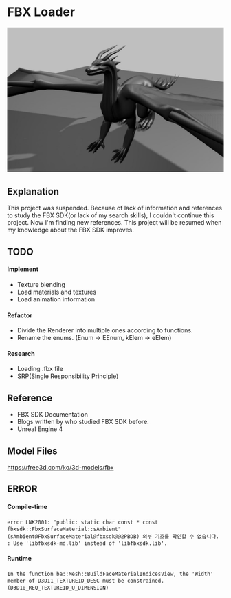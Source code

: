 # FBX Loader

![dragon](./ScreenShot/dragon.JPG)

## Explanation

This project was suspended.
Because of lack of information and references to study the FBX SDK(or lack of my search skills), I couldn't continue this project.
Now I'm finding new references.
This project will be resumed when my knowledge about the FBX SDK improves.

## TODO

#### Implement

* Texture blending
* Load materials and textures
* Load animation information

#### Refactor

* Divide the Renderer into multiple ones according to functions.
* Rename the enums. (Enum -> EEnum, kElem -> eElem)

#### Research

* Loading .fbx file
* SRP(Single Responsibility Principle)

## Reference

* FBX SDK Documentation
* Blogs written by who studied FBX SDK before.
* Unreal Engine 4

## Model Files

https://free3d.com/ko/3d-models/fbx

## ERROR

#### Compile-time

	error LNK2001: "public: static char const * const fbxsdk::FbxSurfaceMaterial::sAmbient"(sAmbient@FbxSurfaceMaterial@fbxsdk@@2PBDB) 외부 기호를 확인할 수 없습니다.
    : Use 'libfbxsdk-md.lib' instead of 'libfbxsdk.lib'.

#### Runtime

	In the function ba::Mesh::BuildFaceMaterialIndicesView, the 'Width' member of D3D11_TEXTURE1D_DESC must be constrained. (D3D10_REQ_TEXTURE1D_U_DIMENSION)